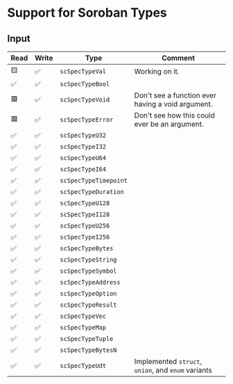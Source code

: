 # Support for Soroban Types

## Input


| Read | Write | Type | Comment |
| --- | --- | --- | --- |
| 🟨 | ✅ | `scSpecTypeVal` | Working on it. |
| ✅ | ✅ | `scSpecTypeBool` ||
| 🟥 | ✅ | `scSpecTypeVoid` | Don't see a function ever having a void argument. |
| 🟥 | ✅ | `scSpecTypeError` | Don't see how this could ever be an argument. |
| ✅ | ✅ | `scSpecTypeU32` ||
| ✅ | ✅ | `scSpecTypeI32` ||
| ✅ | ✅ | `scSpecTypeU64` ||
| ✅ | ✅ | `scSpecTypeI64` ||
| ✅ | ✅ | `scSpecTypeTimepoint` ||
| ✅ | ✅ | `scSpecTypeDuration` ||
| ✅ | ✅ | `scSpecTypeU128` ||
| ✅ | ✅ | `scSpecTypeI128` ||
| ✅ | ✅ | `scSpecTypeU256` ||
| ✅ | ✅ | `scSpecTypeI256` ||
| ✅ | ✅ | `scSpecTypeBytes` ||
| ✅ | ✅ | `scSpecTypeString` ||
| ✅ | ✅ | `scSpecTypeSymbol` ||
| ✅ | ✅ | `scSpecTypeAddress` ||
| ✅ | ✅ | `scSpecTypeOption` ||
| ✅ | ✅ | `scSpecTypeResult` ||
| ✅ | ✅ | `scSpecTypeVec` ||
| ✅ | ✅ | `scSpecTypeMap` ||
| ✅ | ✅ | `scSpecTypeTuple` ||
| ✅ | ✅ | `scSpecTypeBytesN` ||
| ✅ | ✅ | `scSpecTypeUdt` | Implemented `struct`, `union`, and `enum` variants |